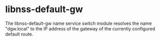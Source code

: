 libnss-default-gw
==============

The libnss-default-gw name service switch module resolves the name
"dgw.local" to the IP address of the gateway of the currently 
configured default route.

